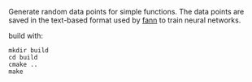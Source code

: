 Generate random data points for simple functions.
The data points are saved in the text-based format used by [fann](https://github.com/libfann/fann) to train neural networks.

build with:
```
mkdir build
cd build
cmake ..
make
```
